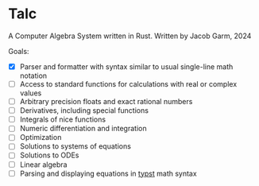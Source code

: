 # Talc

A Computer Algebra System written in Rust. Written by Jacob Garm, 2024

Goals:
- [x] Parser and formatter with syntax similar to usual single-line math notation
- [ ] Access to standard functions for calculations with real or complex values
- [ ] Arbitrary precision floats and exact rational numbers
- [ ] Derivatives, including special functions
- [ ] Integrals of nice functions
- [ ] Numeric differentiation and integration
- [ ] Optimization
- [ ] Solutions to systems of equations
- [ ] Solutions to ODEs
- [ ] Linear algebra
- [ ] Parsing and displaying equations in [typst](https://github.com/typst/typst) math syntax
